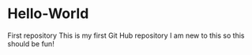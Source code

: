 # Hello-World
First repository
This is my first Git Hub repository
I am new to this so this should be fun!
